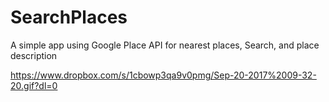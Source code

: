 # SearchPlaces
A simple app using Google Place API for nearest places, Search, and place description

https://www.dropbox.com/s/1cbowp3qa9v0pmg/Sep-20-2017%2009-32-20.gif?dl=0
